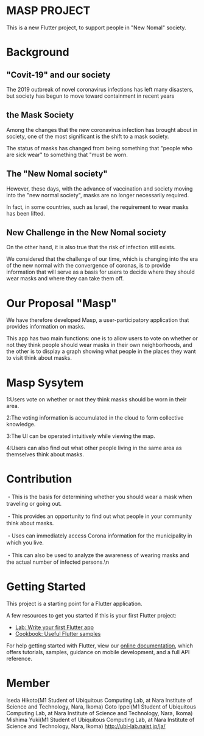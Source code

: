 # MASP PROJECT

This is a new Flutter project, to support people in "New Nomal" society.

# Background

## "Covit-19" and our society
The 2019 outbreak of novel coronavirus infections has left many disasters, but society has begun to move toward containment in recent years

## the Mask Society
Among the changes that the new coronavirus infection has brought about in society, one of the most significant is the shift to a mask society.

The status of masks has changed from being something that "people who are sick wear" to something that "must be worn.

## The "New Nomal society"
However, these days, with the advance of vaccination and society moving into the "new normal society", masks are no longer necessarily required.

In fact, in some countries, such as Israel, the requirement to wear masks has been lifted.

## New Challenge in the New Nomal society
On the other hand, it is also true that the risk of infection still exists.

We considered that the challenge of our time, which is changing into the era of the new normal with the convergence of coronas, is to provide information that will serve as a basis for users to decide where they should wear masks and where they can take them off.

# Our Proposal "Masp"
We have therefore developed Masp, a user-participatory application that provides information on masks.

This app has two main functions: one is to allow users to vote on whether or not they think people should wear masks in their own neighborhoods, and the other is to display a graph showing what people in the places they want to visit think about masks.

# Masp Sysytem
1:Users vote on whether or not they think masks should be worn in their area.

2:The voting information is accumulated in the cloud to form collective knowledge.

3:The UI can be operated intuitively while viewing the map.

4:Users can also find out what other people living in the same area as themselves think about masks.


# Contribution
・This is the basis for determining whether you should wear a mask when traveling or going out.

・This provides an opportunity to find out what people in your community think about masks.

・Uses can immediately access Corona information for the municipality in which you live.

・This can also be used to analyze the awareness of wearing masks and the actual number of infected persons.\n


# Getting Started

This project is a starting point for a Flutter application.

A few resources to get you started if this is your first Flutter project:

- [Lab: Write your first Flutter app](https://flutter.dev/docs/get-started/codelab)
- [Cookbook: Useful Flutter samples](https://flutter.dev/docs/cookbook)

For help getting started with Flutter, view our
[online documentation](https://flutter.dev/docs), which offers tutorials,
samples, guidance on mobile development, and a full API reference.

# Member
Iseda Hikoto(M1 Student of Ubiquitous Computing Lab, at Nara Institute of Science and Technology, Nara, Ikoma)
Goto Ippei(M1 Student of Ubiquitous Computing Lab, at Nara Institute of Science and Technology, Nara, Ikoma)
Mishima Yuki(M1 Student of Ubiquitous Computing Lab, at Nara Institute of Science and Technology, Nara, Ikoma)
http://ubi-lab.naist.jp/ja/
